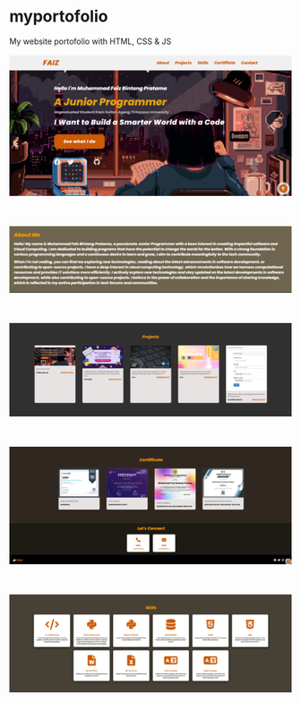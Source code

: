 # myportofolio
My website portofolio with HTML, CSS &amp; JS
<br>
<br>
<img src="/images/prv1.png">
<br>
<br>
<br>
<br>
<img src="/images/prv2.png">
<br>
<br>
<br>
<br><img src="/images/prv3.png">
<br>
<br>
<br>
<br><img src="/images/prv4.png">
<br>
<br>
<br>
<br><img src="/images/prv5.png">
